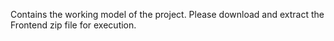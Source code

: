 Contains the working model of the project. Please download and extract the Frontend zip file for execution.
